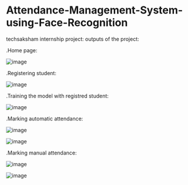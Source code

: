 # Attendance-Management-System-using-Face-Recognition
techsaksham internship project:
outputs of the project:

.Home page:

![image](https://github.com/user-attachments/assets/5d377a0d-e25f-4125-b84e-cb38aa530f20)

.Registering student:

![image](https://github.com/user-attachments/assets/9bc920c6-fb3b-4c82-add1-83a51b2bc7af)

.Training the model with registred student:

![image](https://github.com/user-attachments/assets/c8fc3bce-a3a4-486d-8c76-e2ac54ae9564)

.Marking automatic attendance:

![image](https://github.com/user-attachments/assets/2be433ce-a0be-421f-bf0f-4d2faf720f79)

![image](https://github.com/user-attachments/assets/335d635c-e27a-4230-9e09-cd1afdf3333a)

.Marking manual attendance:

![image](https://github.com/user-attachments/assets/93506ff4-0395-4b2e-83e4-658d4edfdf34)

![image](https://github.com/user-attachments/assets/c67de395-35f5-414a-9a07-4c40a8fa0298)




